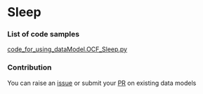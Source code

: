 # Sleep

### List of code samples 

<!-- 50-List of code -->

<!-- [code entry](link) -->
[code_for_using_dataModel.OCF_Sleep.py](https://github.com/smart-data-models/dataModel.OCF/blob/master/Sleep/code/code_for_using_dataModel.OCF_Sleep.py)


<!-- /50-List of code -->

### Contribution
You can raise an [issue](https://github.com/smart-data-models/dataModel.OCF/issues) or submit your [PR](https://github.com/smart-data-models/dataModel.OCF/pulls) on existing data models
